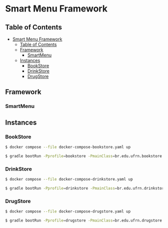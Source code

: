 # Smart Menu Framework

## Table of Contents

- [Smart Menu Framework](#smart-menu-framework)
  - [Table of Contents](#table-of-contents)
  - [Framework](#framework)
    - [SmartMenu](#smartmenu)
  - [Instances](#instances)
    - [BookStore](#bookstore)
    - [DrinkStore](#drinkstore)
    - [DrugStore](#drugstore)

## Framework

### SmartMenu

## Instances

### BookStore

```bash
$ docker compose --file docker-compose-bookstore.yaml up
```

```bash
$ gradle bootRun -Pprofile=bookstore -PmainClass=br.edu.ufrn.bookstore.BookStoreApplication
```

### DrinkStore

```bash
$ docker compose --file docker-compose-drinkstore.yaml up
```

```bash
$ gradle bootRun -Pprofile=drinkstore -PmainClass=br.edu.ufrn.drinkstore.DrinkStoreApplication
```

### DrugStore

```bash
$ docker compose --file docker-compose-drugstore.yaml up
```

```bash
$ gradle bootRun -Pprofile=drugstore -PmainClass=br.edu.ufrn.drugstore.DrugStoreApplication
```
